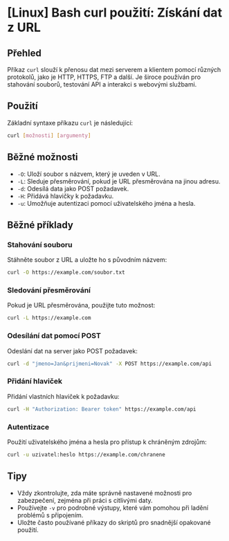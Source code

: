 # [Linux] Bash curl použití: Získání dat z URL

## Přehled
Příkaz `curl` slouží k přenosu dat mezi serverem a klientem pomocí různých protokolů, jako je HTTP, HTTPS, FTP a další. Je široce používán pro stahování souborů, testování API a interakci s webovými službami.

## Použití
Základní syntaxe příkazu `curl` je následující:

```bash
curl [možnosti] [argumenty]
```

## Běžné možnosti
- `-O`: Uloží soubor s názvem, který je uveden v URL.
- `-L`: Sleduje přesměrování, pokud je URL přesměrována na jinou adresu.
- `-d`: Odesílá data jako POST požadavek.
- `-H`: Přidává hlavičky k požadavku.
- `-u`: Umožňuje autentizaci pomocí uživatelského jména a hesla.

## Běžné příklady
### Stahování souboru
Stáhněte soubor z URL a uložte ho s původním názvem:
```bash
curl -O https://example.com/soubor.txt
```

### Sledování přesměrování
Pokud je URL přesměrována, použijte tuto možnost:
```bash
curl -L https://example.com
```

### Odesílání dat pomocí POST
Odeslání dat na server jako POST požadavek:
```bash
curl -d "jmeno=Jan&prijmeni=Novak" -X POST https://example.com/api
```

### Přidání hlaviček
Přidání vlastních hlaviček k požadavku:
```bash
curl -H "Authorization: Bearer token" https://example.com/api
```

### Autentizace
Použití uživatelského jména a hesla pro přístup k chráněným zdrojům:
```bash
curl -u uzivatel:heslo https://example.com/chranene
```

## Tipy
- Vždy zkontrolujte, zda máte správně nastavené možnosti pro zabezpečení, zejména při práci s citlivými daty.
- Používejte `-v` pro podrobné výstupy, které vám pomohou při ladění problémů s připojením.
- Uložte často používané příkazy do skriptů pro snadnější opakované použití.